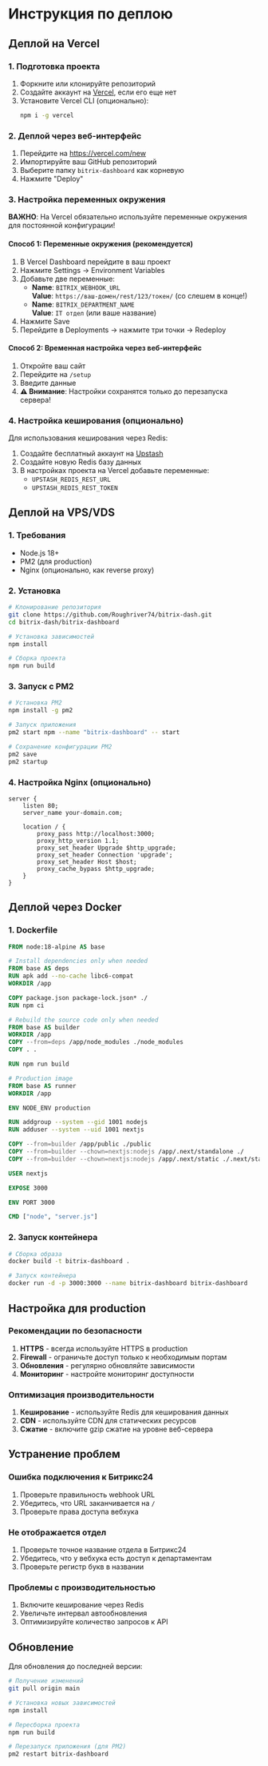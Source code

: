 # Инструкция по деплою

## Деплой на Vercel

### 1. Подготовка проекта

1. Форкните или клонируйте репозиторий
2. Создайте аккаунт на [Vercel](https://vercel.com), если его еще нет
3. Установите Vercel CLI (опционально):
   ```bash
   npm i -g vercel
   ```

### 2. Деплой через веб-интерфейс

1. Перейдите на https://vercel.com/new
2. Импортируйте ваш GitHub репозиторий
3. Выберите папку `bitrix-dashboard` как корневую
4. Нажмите "Deploy"

### 3. Настройка переменных окружения

**ВАЖНО**: На Vercel обязательно используйте переменные окружения для постоянной конфигурации!

#### Способ 1: Переменные окружения (рекомендуется)

1. В Vercel Dashboard перейдите в ваш проект
2. Нажмите Settings → Environment Variables
3. Добавьте две переменные:
   - **Name**: `BITRIX_WEBHOOK_URL`  
     **Value**: `https://ваш-домен/rest/123/токен/` (со слешем в конце!)
   - **Name**: `BITRIX_DEPARTMENT_NAME`  
     **Value**: `IT отдел` (или ваше название)
4. Нажмите Save
5. Перейдите в Deployments → нажмите три точки → Redeploy

#### Способ 2: Временная настройка через веб-интерфейс

1. Откройте ваш сайт
2. Перейдите на `/setup`
3. Введите данные
4. **⚠️ Внимание**: Настройки сохранятся только до перезапуска сервера!

### 4. Настройка кеширования (опционально)

Для использования кеширования через Redis:

1. Создайте бесплатный аккаунт на [Upstash](https://upstash.com)
2. Создайте новую Redis базу данных
3. В настройках проекта на Vercel добавьте переменные:
   - `UPSTASH_REDIS_REST_URL`
   - `UPSTASH_REDIS_REST_TOKEN`

## Деплой на VPS/VDS

### 1. Требования

- Node.js 18+
- PM2 (для production)
- Nginx (опционально, как reverse proxy)

### 2. Установка

```bash
# Клонирование репозитория
git clone https://github.com/Roughriver74/bitrix-dash.git
cd bitrix-dash/bitrix-dashboard

# Установка зависимостей
npm install

# Сборка проекта
npm run build
```

### 3. Запуск с PM2

```bash
# Установка PM2
npm install -g pm2

# Запуск приложения
pm2 start npm --name "bitrix-dashboard" -- start

# Сохранение конфигурации PM2
pm2 save
pm2 startup
```

### 4. Настройка Nginx (опционально)

```nginx
server {
    listen 80;
    server_name your-domain.com;

    location / {
        proxy_pass http://localhost:3000;
        proxy_http_version 1.1;
        proxy_set_header Upgrade $http_upgrade;
        proxy_set_header Connection 'upgrade';
        proxy_set_header Host $host;
        proxy_cache_bypass $http_upgrade;
    }
}
```

## Деплой через Docker

### 1. Dockerfile

```dockerfile
FROM node:18-alpine AS base

# Install dependencies only when needed
FROM base AS deps
RUN apk add --no-cache libc6-compat
WORKDIR /app

COPY package.json package-lock.json* ./
RUN npm ci

# Rebuild the source code only when needed
FROM base AS builder
WORKDIR /app
COPY --from=deps /app/node_modules ./node_modules
COPY . .

RUN npm run build

# Production image
FROM base AS runner
WORKDIR /app

ENV NODE_ENV production

RUN addgroup --system --gid 1001 nodejs
RUN adduser --system --uid 1001 nextjs

COPY --from=builder /app/public ./public
COPY --from=builder --chown=nextjs:nodejs /app/.next/standalone ./
COPY --from=builder --chown=nextjs:nodejs /app/.next/static ./.next/static

USER nextjs

EXPOSE 3000

ENV PORT 3000

CMD ["node", "server.js"]
```

### 2. Запуск контейнера

```bash
# Сборка образа
docker build -t bitrix-dashboard .

# Запуск контейнера
docker run -d -p 3000:3000 --name bitrix-dashboard bitrix-dashboard
```

## Настройка для production

### Рекомендации по безопасности

1. **HTTPS** - всегда используйте HTTPS в production
2. **Firewall** - ограничьте доступ только к необходимым портам
3. **Обновления** - регулярно обновляйте зависимости
4. **Мониторинг** - настройте мониторинг доступности

### Оптимизация производительности

1. **Кеширование** - используйте Redis для кеширования данных
2. **CDN** - используйте CDN для статических ресурсов
3. **Сжатие** - включите gzip сжатие на уровне веб-сервера

## Устранение проблем

### Ошибка подключения к Битрикс24

1. Проверьте правильность webhook URL
2. Убедитесь, что URL заканчивается на `/`
3. Проверьте права доступа вебхука

### Не отображается отдел

1. Проверьте точное название отдела в Битрикс24
2. Убедитесь, что у вебхука есть доступ к департаментам
3. Проверьте регистр букв в названии

### Проблемы с производительностью

1. Включите кеширование через Redis
2. Увеличьте интервал автообновления
3. Оптимизируйте количество запросов к API

## Обновление

Для обновления до последней версии:

```bash
# Получение изменений
git pull origin main

# Установка новых зависимостей
npm install

# Пересборка проекта
npm run build

# Перезапуск приложения (для PM2)
pm2 restart bitrix-dashboard
```